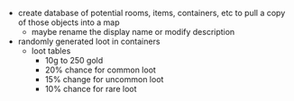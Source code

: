 * create database of potential rooms, items, containers, etc to pull a copy of those objects into a map
    - maybe rename the display name or modify description
* randomly generated loot in containers
    - loot tables
        - 10g to 250 gold
        - 20% chance for common loot
        - 15% change for uncommon loot
        - 10% chance for rare loot
